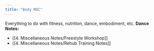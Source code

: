 ```yaml
---
title: "Body MOC"
---
```

Everything to do with fitness, nutrition, dance, embodiment, etc.
**Dance Notes:**
+ [[4. Miscellaneous Notes/Freestyle Workshop]]
+ [[4. Miscellaneous Notes/Rehub Training Notes]]